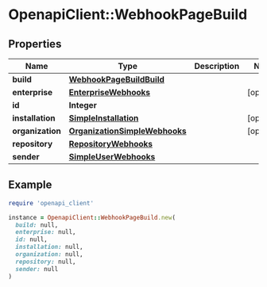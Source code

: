 # OpenapiClient::WebhookPageBuild

## Properties

| Name | Type | Description | Notes |
| ---- | ---- | ----------- | ----- |
| **build** | [**WebhookPageBuildBuild**](WebhookPageBuildBuild.md) |  |  |
| **enterprise** | [**EnterpriseWebhooks**](EnterpriseWebhooks.md) |  | [optional] |
| **id** | **Integer** |  |  |
| **installation** | [**SimpleInstallation**](SimpleInstallation.md) |  | [optional] |
| **organization** | [**OrganizationSimpleWebhooks**](OrganizationSimpleWebhooks.md) |  | [optional] |
| **repository** | [**RepositoryWebhooks**](RepositoryWebhooks.md) |  |  |
| **sender** | [**SimpleUserWebhooks**](SimpleUserWebhooks.md) |  |  |

## Example

```ruby
require 'openapi_client'

instance = OpenapiClient::WebhookPageBuild.new(
  build: null,
  enterprise: null,
  id: null,
  installation: null,
  organization: null,
  repository: null,
  sender: null
)
```


